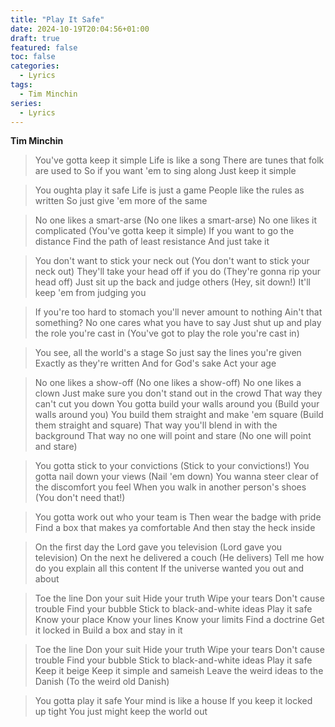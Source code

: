 ```yaml
---
title: "Play It Safe" 
date: 2024-10-19T20:04:56+01:00 
draft: true 
featured: false
toc: false 
categories:
  - Lyrics
tags:
  - Tim Minchin
series:
  - Lyrics
---
```


**Tim Minchin**

>You've gotta keep it simple
Life is like a song
There are tunes that folk are used to
So if you want 'em to sing along
Just keep it simple

>You oughta play it safe
Life is just a game
People like the rules as written
So just give 'em more of the same

>No one likes a smart-arse (No one likes a smart-arse)
No one likes it complicated (You've gotta keep it simple)
If you want to go the distance
Find the path of least resistance
And just take it

>You don't want to stick your neck out (You don't want to stick your neck out)
They'll take your head off if you do (They're gonna rip your head off)
Just sit up the back and judge others (Hey, sit down!)
It'll keep 'em from judging you

>If you're too hard to stomach you'll never amount to nothing
Ain't that something?
No one cares what you have to say
Just shut up and play the role you're cast in (You've got to play the role you're cast in)

>You see, all the world's a stage
So just say the lines you're given
Exactly as they're written
And for God's sake
Act your age

>No one likes a show-off (No one likes a show-off)
No one likes a clown
Just make sure you don't stand out in the crowd
That way they can't cut you down
You gotta build your walls around you (Build your walls around you)
You build them straight and make 'em square (Build them straight and square)
That way you'll blend in with the background
That way no one will point and stare (No one will point and stare)

>You gotta stick to your convictions (Stick to your convictions!)
You gotta nail down your views (Nail 'em down)
You wanna steer clear of the discomfort you feel
When you walk in another person's shoes (You don't need that!)

>You gotta work out who your team is
Then wear the badge with pride
Find a box that makes ya comfortable
And then stay the heck inside

>On the first day the Lord gave you television (Lord gave you television)
On the next he delivered a couch (He delivers)
Tell me how do you explain all this content
If the universe wanted you out and about

>Toe the line
Don your suit
Hide your truth
Wipe your tears
Don't cause trouble
Find your bubble
Stick to black-and-white ideas
Play it safe
Know your place
Know your lines
Know your limits
Find a doctrine
Get it locked in
Build a box and stay in it

>Toe the line
Don your suit
Hide your truth
Wipe your tears
Don't cause trouble
Find your bubble
Stick to black-and-white ideas
Play it safe
Keep it beige
Keep it simple and sameish
Leave the weird ideas to the Danish (To the weird old Danish)

>You gotta play it safe
Your mind is like a house
If you keep it locked up tight
You just might keep the world out
